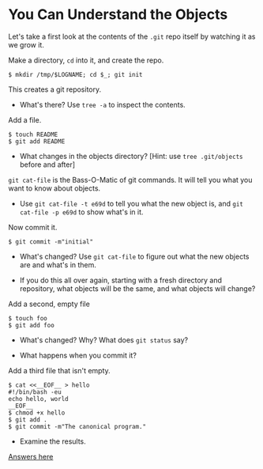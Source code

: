 You Can Understand the Objects
=============================

Let's take a first look at the contents of the `.git` repo itself
by watching it as we grow it.

Make a directory, `cd` into it, and create the repo.

    $ mkdir /tmp/$LOGNAME; cd $_; git init

This creates a git repository.

- What's there?  Use `tree -a` to inspect the contents.

Add a file.

    $ touch README
    $ git add README

- What changes in the objects directory? [Hint: use `tree .git/objects` before and after]

`git cat-file` is the Bass-O-Matic of git commands. It will tell you what you want to know about objects.

- Use `git cat-file -t e69d` to tell you what the new object is,
and `git cat-file -p e69d` to show what's in it.

Now commit it.

    $ git commit -m"initial"

- What's changed?  Use `git cat-file` to figure out what the new objects are and what's in them.

- If you do this all over again, starting with a fresh directory and repository, what objects will be the same, and what objects will change?

Add a second, empty file

    $ touch foo
    $ git add foo

- What's changed? Why? What does `git status` say?

- What happens when you commit it?

Add a third file that isn't empty.

    $ cat <<__EOF__ > hello
    #!/bin/bash -eu
    echo hello, world
    __EOF__
    $ chmod +x hello
    $ git add .
    $ git commit -m"The canonical program."

- Examine the results.

[Answers here](../../Answers/git-directory/adding-and-committing-git-objects.md)

